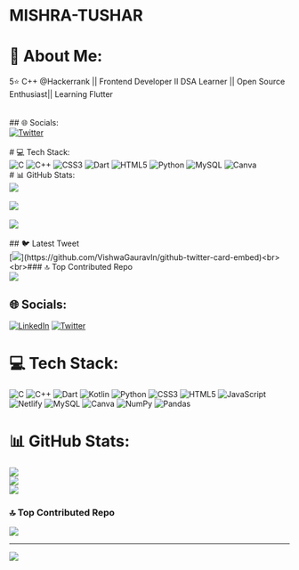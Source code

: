 # MISHRA-TUSHAR


# 💫 About Me:
5⭐ C++ @Hackerrank || Frontend Developer II DSA Learner || Open Source Enthusiast|| Learning Flutter<br><br><br>## 🌐 Socials:<br>[![Twitter](https://img.shields.io/badge/Twitter-%231DA1F2.svg?logo=Twitter&logoColor=white)](https://twitter.com/Tushar2004_) <br><br># 💻 Tech Stack:<br>![C](https://img.shields.io/badge/c-%2300599C.svg?style=for-the-badge&logo=c&logoColor=white) ![C++](https://img.shields.io/badge/c++-%2300599C.svg?style=for-the-badge&logo=c%2B%2B&logoColor=white) ![CSS3](https://img.shields.io/badge/css3-%231572B6.svg?style=for-the-badge&logo=css3&logoColor=white) ![Dart](https://img.shields.io/badge/dart-%230175C2.svg?style=for-the-badge&logo=dart&logoColor=white) ![HTML5](https://img.shields.io/badge/html5-%23E34F26.svg?style=for-the-badge&logo=html5&logoColor=white) ![Python](https://img.shields.io/badge/python-3670A0?style=for-the-badge&logo=python&logoColor=ffdd54) ![MySQL](https://img.shields.io/badge/mysql-%2300f.svg?style=for-the-badge&logo=mysql&logoColor=white) ![Canva](https://img.shields.io/badge/Canva-%2300C4CC.svg?style=for-the-badge&logo=Canva&logoColor=white)<br># 📊 GitHub Stats:<br>![](https://github-readme-stats.vercel.app/api?username=MISHRA-TUSHAR&theme=dark&hide_border=false&include_all_commits=false&count_private=false)<br/><br>![](https://github-readme-streak-stats.herokuapp.com/?user=MISHRA-TUSHAR&theme=dark&hide_border=false)<br/><br>![](https://github-readme-stats.vercel.app/api/top-langs/?username=MISHRA-TUSHAR&theme=dark&hide_border=false&include_all_commits=false&count_private=false&layout=compact)<br><br>## 🐦 Latest Tweet<br>[![](https://gtce.itsvg.in/api?username=Tushar2004_)](https://github.com/VishwaGauravIn/github-twitter-card-embed)<br><br>### 🔝 Top Contributed Repo<br>![](https://github-contributor-stats.vercel.app/api?username=MISHRA-TUSHAR&limit=5&theme=dark&combine_all_yearly_contributions=true)


## 🌐 Socials:
[![LinkedIn](https://img.shields.io/badge/LinkedIn-%230077B5.svg?logo=linkedin&logoColor=white)](https://www.linkedin.com/in/mishratushar2004/) [![Twitter](https://img.shields.io/badge/Twitter-%231DA1F2.svg?logo=Twitter&logoColor=white)](https://twitter.com/Tushar2004_) 

# 💻 Tech Stack:
![C](https://img.shields.io/badge/c-%2300599C.svg?style=for-the-badge&logo=c&logoColor=white) ![C++](https://img.shields.io/badge/c++-%2300599C.svg?style=for-the-badge&logo=c%2B%2B&logoColor=white) ![Dart](https://img.shields.io/badge/dart-%230175C2.svg?style=for-the-badge&logo=dart&logoColor=white) ![Kotlin](https://img.shields.io/badge/kotlin-%230095D5.svg?style=for-the-badge&logo=kotlin&logoColor=white) ![Python](https://img.shields.io/badge/python-3670A0?style=for-the-badge&logo=python&logoColor=ffdd54) ![CSS3](https://img.shields.io/badge/css3-%231572B6.svg?style=for-the-badge&logo=css3&logoColor=white) ![HTML5](https://img.shields.io/badge/html5-%23E34F26.svg?style=for-the-badge&logo=html5&logoColor=white) ![JavaScript](https://img.shields.io/badge/javascript-%23323330.svg?style=for-the-badge&logo=javascript&logoColor=%23F7DF1E) ![Netlify](https://img.shields.io/badge/netlify-%23000000.svg?style=for-the-badge&logo=netlify&logoColor=#00C7B7) ![MySQL](https://img.shields.io/badge/mysql-%2300f.svg?style=for-the-badge&logo=mysql&logoColor=white) ![Canva](https://img.shields.io/badge/Canva-%2300C4CC.svg?style=for-the-badge&logo=Canva&logoColor=white) ![NumPy](https://img.shields.io/badge/numpy-%23013243.svg?style=for-the-badge&logo=numpy&logoColor=white) ![Pandas](https://img.shields.io/badge/pandas-%23150458.svg?style=for-the-badge&logo=pandas&logoColor=white)
# 📊 GitHub Stats:
![](https://github-readme-stats.vercel.app/api?username=MISHRA-TUSHAR&theme=prussian&hide_border=false&include_all_commits=true&count_private=false)<br/>
![](https://github-readme-streak-stats.herokuapp.com/?user=MISHRA-TUSHAR&theme=prussian&hide_border=false)<br/>
![](https://github-readme-stats.vercel.app/api/top-langs/?username=MISHRA-TUSHAR&theme=prussian&hide_border=false&include_all_commits=true&count_private=false&layout=compact)

### 🔝 Top Contributed Repo
![](https://github-contributor-stats.vercel.app/api?username=MISHRA-TUSHAR&limit=5&theme=dark&combine_all_yearly_contributions=true)

---
[![](https://visitcount.itsvg.in/api?id=MISHRA-TUSHAR&icon=0&color=0)](https://visitcount.itsvg.in)

